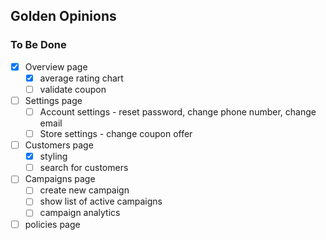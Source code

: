 ## Golden Opinions

### To Be Done
- [x] Overview page
	- [x] average rating chart
	- [ ] validate coupon
- [ ] Settings page
	- [ ] Account settings - reset password, change phone number, change email
	- [ ] Store settings - change coupon offer
- [ ] Customers page
	- [x] styling
	- [ ] search for customers
- [ ] Campaigns page
	- [ ] create new campaign
	- [ ] show list of active campaigns
	- [ ] campaign analytics
- [ ] policies page
